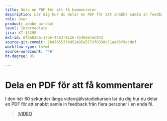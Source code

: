 ```yaml
---
title: Dela en PDF för att få kommentarer
description: Lär dig hur du delar en PDF för att snabbt samla in feedback från flera personer i en enda fil
role: User
product: adobe acrobat
level: Intermediate
jira: KT-13295
exl-id: efba836a-17be-44b3-9126-4540aa7ec942
source-git-commit: 2b47655370d52405e5773f0358c71aa65fdecdef
workflow-type: tm+mt
source-wordcount: '49'
ht-degree: 0%

---
```


# Dela en PDF för att få kommentarer

I den här 60 sekunder långa videosjälvstudiekursen lär du dig hur du delar en PDF för att snabbt samla in feedback från flera personer i en enda fil.

>[!VIDEO](https://video.tv.adobe.com/v/340769?quality=12&learn=on&hidetitle=true)
